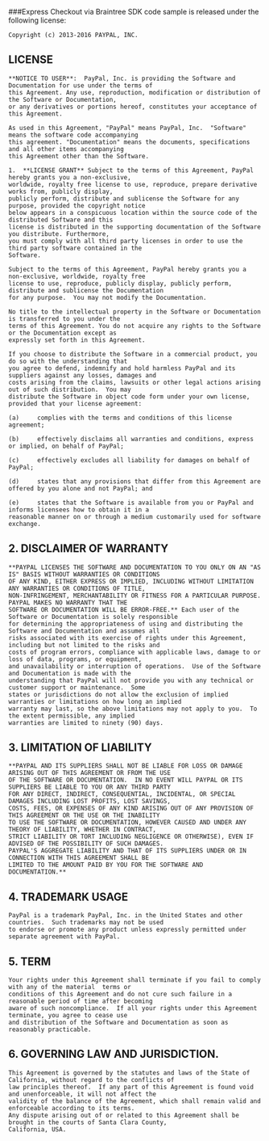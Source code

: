 ###Express Checkout via Braintree SDK code sample is released under the following license:

    Copyright (c) 2013-2016 PAYPAL, INC.

##     LICENSE

    **NOTICE TO USER**:  PayPal, Inc. is providing the Software and Documentation for use under the terms of
    this Agreement. Any use, reproduction, modification or distribution of the Software or Documentation,
    or any derivatives or portions hereof, constitutes your acceptance of this Agreement.

    As used in this Agreement, "PayPal" means PayPal, Inc.  "Software" means the software code accompanying
    this agreement. "Documentation" means the documents, specifications and all other items accompanying
    this Agreement other than the Software.

    1.  **LICENSE GRANT** Subject to the terms of this Agreement, PayPal hereby grants you a non-exclusive,
    worldwide, royalty free license to use, reproduce, prepare derivative works from, publicly display,
    publicly perform, distribute and sublicense the Software for any purpose, provided the copyright notice
    below appears in a conspicuous location within the source code of the distributed Software and this
    license is distributed in the supporting documentation of the Software you distribute. Furthermore,
    you must comply with all third party licenses in order to use the third party software contained in the
    Software.

    Subject to the terms of this Agreement, PayPal hereby grants you a non-exclusive, worldwide, royalty free
    license to use, reproduce, publicly display, publicly perform, distribute and sublicense the Documentation
    for any purpose.  You may not modify the Documentation.

    No title to the intellectual property in the Software or Documentation is transferred to you under the
    terms of this Agreement. You do not acquire any rights to the Software or the Documentation except as
    expressly set forth in this Agreement.

    If you choose to distribute the Software in a commercial product, you do so with the understanding that
    you agree to defend, indemnify and hold harmless PayPal and its suppliers against any losses, damages and
    costs arising from the claims, lawsuits or other legal actions arising out of such distribution.  You may
    distribute the Software in object code form under your own license, provided that your license agreement:

    (a)     complies with the terms and conditions of this license agreement;

    (b)     effectively disclaims all warranties and conditions, express or implied, on behalf of PayPal;

    (c)     effectively excludes all liability for damages on behalf of PayPal;

    (d)     states that any provisions that differ from this Agreement are offered by you alone and not PayPal; and

    (e)     states that the Software is available from you or PayPal and informs licensees how to obtain it in a
    reasonable manner on or through a medium customarily used for software exchange.

##    2.  DISCLAIMER OF WARRANTY
    **PAYPAL LICENSES THE SOFTWARE AND DOCUMENTATION TO YOU ONLY ON AN "AS IS" BASIS WITHOUT WARRANTIES OR CONDITIONS
    OF ANY KIND, EITHER EXPRESS OR IMPLIED, INCLUDING WITHOUT LIMITATION ANY WARRANTIES OR CONDITIONS OF TITLE,
    NON-INFRINGEMENT, MERCHANTABILITY OR FITNESS FOR A PARTICULAR PURPOSE.  PAYPAL MAKES NO WARRANTY THAT THE
    SOFTWARE OR DOCUMENTATION WILL BE ERROR-FREE.** Each user of the Software or Documentation is solely responsible
    for determining the appropriateness of using and distributing the Software and Documentation and assumes all
    risks associated with its exercise of rights under this Agreement, including but not limited to the risks and
    costs of program errors, compliance with applicable laws, damage to or loss of data, programs, or equipment,
    and unavailability or interruption of operations.  Use of the Software and Documentation is made with the
    understanding that PayPal will not provide you with any technical or customer support or maintenance.  Some
    states or jurisdictions do not allow the exclusion of implied warranties or limitations on how long an implied
    warranty may last, so the above limitations may not apply to you.  To the extent permissible, any implied
    warranties are limited to ninety (90) days.


##    3.  **LIMITATION OF LIABILITY**
    **PAYPAL AND ITS SUPPLIERS SHALL NOT BE LIABLE FOR LOSS OR DAMAGE ARISING OUT OF THIS AGREEMENT OR FROM THE USE
    OF THE SOFTWARE OR DOCUMENTATION.  IN NO EVENT WILL PAYPAL OR ITS SUPPLIERS BE LIABLE TO YOU OR ANY THIRD PARTY
    FOR ANY DIRECT, INDIRECT, CONSEQUENTIAL, INCIDENTAL, OR SPECIAL DAMAGES INCLUDING LOST PROFITS, LOST SAVINGS,
    COSTS, FEES, OR EXPENSES OF ANY KIND ARISING OUT OF ANY PROVISION OF THIS AGREEMENT OR THE USE OR THE INABILITY
    TO USE THE SOFTWARE OR DOCUMENTATION, HOWEVER CAUSED AND UNDER ANY THEORY OF LIABILITY, WHETHER IN CONTRACT,
    STRICT LIABILITY OR TORT INCLUDING NEGLIGENCE OR OTHERWISE), EVEN IF ADVISED OF THE POSSIBILITY OF SUCH DAMAGES.
    PAYPAL'S AGGREGATE LIABILITY AND THAT OF ITS SUPPLIERS UNDER OR IN CONNECTION WITH THIS AGREEMENT SHALL BE
    LIMITED TO THE AMOUNT PAID BY YOU FOR THE SOFTWARE AND DOCUMENTATION.**

##   4.  TRADEMARK USAGE
    PayPal is a trademark PayPal, Inc. in the United States and other countries.  Such trademarks may not be used
    to endorse or promote any product unless expressly permitted under separate agreement with PayPal.

##    5.  TERM
    Your rights under this Agreement shall terminate if you fail to comply with any of the material  terms or
    conditions of this Agreement and do not cure such failure in a reasonable period of time after becoming
    aware of such noncompliance.  If all your rights under this Agreement terminate, you agree to cease use
    and distribution of the Software and Documentation as soon as reasonably practicable.

##    6. GOVERNING LAW AND JURISDICTION.
    This Agreement is governed by the statutes and laws of the State of California, without regard to the conflicts of
    law principles thereof.  If any part of this Agreement is found void and unenforceable, it will not affect the
    validity of the balance of the Agreement, which shall remain valid and enforceable according to its terms.
    Any dispute arising out of or related to this Agreement shall be brought in the courts of Santa Clara County,
    California, USA.
